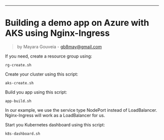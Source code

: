 ---
# Building a demo app on Azure with AKS using Nginx-Ingress
> by Mayara Gouveia - gb8may@gmail.com

If you need, create a resource group using:
```
rg-create.sh
```

Create your cluster using this script:
```
aks-create.sh
```
Build you app using this script:
```
app-build.sh
```
In our example, we use the service type NodePort instead of LoadBalancer.
Nginx-Ingress will work as a LoadBalancer for us.

Start you Kubernetes dashboard using this script:
```
k8s-dashboard.sh
```
